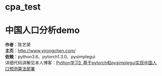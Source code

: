 # cpa_test
# 中国人口分析demo   
**作者**：陈艺荣    
**主页**：http://www.yirongchen.com/    
**依赖**：python3.6、pytorch1.3.0、pysimplegui  
详细代码讲解见本人博客：[Python学习】基于pytorch和pysimplegui实现中国人口预测算法部署](https://blog.csdn.net/m0_37201243/article/details/103368772)    



